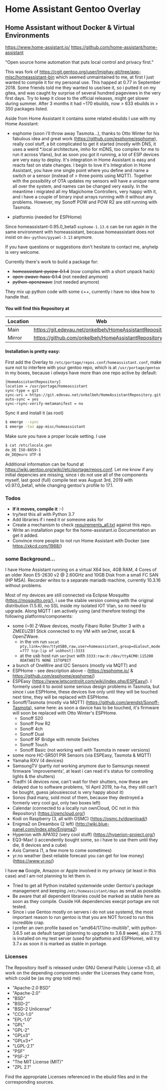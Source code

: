 Home Assistant Gentoo Overlay
=============================

Home Assistant without Docker & Virtual Environments
----------------------------------------------------

https://www.home-assistant.io/
https://github.com/home-assistant/home-assistant

"Open source home automation that puts local control and privacy first."

This was fork of https://cgit.gentoo.org/user/lmiphay.git/tree/app-misc/homeassistant-bin which seemed unmaintained to me, at first I just wanted to compile it for my personal use. This happed at 0.77 in September 2018. Some friends told me they wanted to use/see it, so i putted it on my gitea, and was caught by surprise of several hundred pageviews in the very first days. Try to keep it close to the official releases, might get slower during summer. After 3 months it had ~170 ebuilds, now > 633 ebuilds in > 350 packages listed.

Aside from Home Assistant it contains some related ebuilds I use with my Home Assistant:

 * esphome (soon i'll throw away Tasmota...), thanks to Otto Winter for his fabulous idea and great work (https://github.com/esphome/esphome), really cool stuff, a bit complicated to get it started (mostly with DNS, it uses a weird *.local architecture, imho for mDNS, too complex for me to run it across Vlans), but as soon you got it running, a lot of ESP devices are very easy to deploy. It's integration in Home Assistant is easy and reacts fast on state changes. I begin to love it's Integration in Home Assistant, you have one single point where you define and name a switch or a sensor (instead of > three points using MQTT). Together with the possibility of OTA updates my sensors will have a unique name all over the system, and names can be changed very easily. In the meantime i migrated all my Magichome Controllers, very happy with it, and i have a couple of binary input arrays running with it without any problems. However, my Sonoff POW and POW R2 are still running with Tasmota.

 * platformio (needed for ESPHome)

Since homeassistant-0.95.0_beta0 `esphome-1.13.6` can be run again in the same environment with homeassistant, because homeassistant does not insist on `dev-python/pyyaml-3.13` anymore.

If you have questions or suggestions don't hesitate to contact me, anyhelp is very welcome.

Currently there's work to build a package for:
 - ~~homeassistant-pyozw-0.1.4~~ (now compiles with a short unpack hack)
 - ~~open-zwave-hass-0.1.4~~ (not needed anymore)
 - ~~python-openzwave~~ (not needed anymore)

They mix up python code with some c++, currently i have no idea how to handle that.

#### You will find this Repository at
| Location | Web | Clone me here |
| ------ | ------ | ------ |
| Main | https://git.edevau.net/onkelbeh/HomeAssistantRepository | https://git.edevau.net/onkelbeh/HomeAssistantRepository.git |
| Mirror | https://github.com/onkelbeh/HomeAssistantRepository |  https://github.com/onkelbeh/HomeAssistantRepository.git |

#### Installation is pretty easy:

First add the Overlay to `/etc/portage/repos.conf/homeassistant.conf`, make sure not to interfere with your gentoo repo, which is at `/usr/portage/gentoo` in my boxes, because i _always_ have more than one repo active by default:
```
[HomeAssistantRepository]
location = /usr/portage/homeassistant
sync-type = git
sync-uri = https://git.edevau.net/onkelbeh/HomeAssistantRepository.git
auto-sync = yes
sync-rsync-verify-metamanifest = no
```
Sync it and install it (as root)
```sh
$ emerge --sync
$ emerge -tav app-misc/homeassistant
```
Make sure you have a proper locale setting. I use
```sh
$ cat /etc/locale.gen
de_DE ISO-8859-1
de_DE@euro UTF-8
```
Additional information can be found at https://wiki.gentoo.org/wiki//etc/portage/repos.conf.
Let me know if any initial depencies are missing, since i do not use all of the components myself, last good (full) compile test was August 3rd, 2019 with v0.97.0_beta1, while changing gentoo's profile to 17.1.

### Todos
- **If it moves, compile it** :-)
- try/test this all with Python 3.7
- Add libraries if i need it or someone asks for
- Create a mechanism to check [requirements_all.txt](https://raw.githubusercontent.com/home-assistant/home-assistant/dev/requirements_all.txt) against this repo.
- Write an installation page for the home-assistant.io Documentation an get it added.
- Convince more people to not run Home Assistant with Docker (see https://xkcd.com/1988/)

### some Background...

I have Home Assistant running on a virtual X64 box, 4GB RAM, 4 Cores of an older Xeon E5-2630 v2 @ 2.60GHz and 10GB Disk from a small FC SAN (HP MSA). Recorder writes to a separate mariadb machine, currently 10.3.16 without problems.

Most of my devices are still connected via Eclipse Mosquitto (https://mosquitto.org/), i use the stable version coming with the original distribution (1.5.6), no SSL inside my isolated IOT Vlan, so no need to upgrade. Along MQTT i am actively using (and therefore testing) the following platforms/components:
* some (~9) Z-Wave devices, mostly Fibaro Roller Shutter 3 with a ZMEEUZB1 Stick connected to my VM with ser2net, socat & OpenZWave.
  - in the vm run `socat pty,link=/dev/ttyUSB0,raw,user=homeassistant,group=dialout,mode=777 tcp:[ip of usbhost]:3333`
  - at the usb host run `ser2net` with `3333:raw:0:/dev/ttyACM0:115200 8DATABITS NONE 1STOPBIT`
* a bunch of OneWire and I2C Sensors (mostly via MQTT) and
* ESPHome - see description above - (https://esphome.io/ & https://github.com/esphome/esphome/)
* ESPEasy (https://www.letscontrolit.com/wiki/index.php/ESPEasy/). I formerly used it to avoid some serious design problems in Tasmota, but since i use ESPHome, these devices live only until they will be touched next time, they will be replaced with ESPHome.
* Sonoff/Tasmota (mostly via MQTT) (https://github.com/arendst/Sonoff-Tasmota), same here: as soon a davice has to be touched, it's firmware will soon be replaced with Otto Winter's ESPHome.
  * Sonoff S20
  * Sonoff Pow R2
  * Sonoff 4ch
  * Sonoff Dual
  * Sonoff RF Bridge with remote Swiches
  * Sonoff Touch
  * Sonoff Basic (not working well with Tasmota in newer versions)
* some more HC-SR501 PIR Sensors (via ESPEasy, Tasmota & MQTT)
* Yamaha RXV (4 devices)
* SamsungTV (partly _not_ working anymore due to Samsungs newest firmware 'improvements', at least i can read it's status for controlling lights & the shutters)
* Tradfri (4 devices now, can't wait for their shutters, now these are delayed due to software problems, 'til April 2019, ha-ha, they still can't be bought, guess jalousiescout is very happy about it)
* Sonos (had many, sold most of them, because they destroyed a formerly very cool gui, only two boxes left)
* Calendar (connected to a locally run ownCloud, OC not in this Repository) (https://owncloud.org/)
* Kodi on Raspberry (3, all with OSMC) (https://osmc.tv/download/)
* Enigma2 on Dreambox (2 left) (http://wiki.blue-panel.com/index.php/Enigma2)
* Hyperion with APA102 (very cool stuff) (https://hyperion-project.org/)
* EQ3-Max! (i accendently bought some, so i have to use them until they die, 8 devices and a cube)
* Axis Camera (1, a few more to come sometimes)
* yr.no weather (best reliable forecast you can get for low money) (https://www.yr.no/)

I have **no** Google, Amazon or Apple involved in my privacy (at least in this case) and I am not planning to let them in.

* Tried to get all Python installed systemwide under Gentoo's package management and keeping `/etc/homeassistant/deps` as small as possible.
* Be aware that all dependent libraries could be marked as stable here as soon as they compile. Ouside HA dependencies execpt portage are not tested.
* Since i use Gentoo mostly on servers i do not use systemd, the most important reason to run gentoo is that you are NOT forced to run this incredible crap.
* I prefer an own profile based on "amd64/17.1/no-multilib", with python-3.6.5 set as default target (planning to upgrade to 3.6.8 ~~soon~~), also 2.7.15 is installed on my test server (used for platfomio and ESPHome), will try 3.7.x as soon it is marked as stable in portage.

### Licenses

The Repository itself is released under GNU General Public License v3.0, all work on the depending components under the Licenses they came from, which could be (as my grep told me):

 - "Apache-2.0 BSD"
 - "Apache-2.0"
 - "BSD"
 - "BSD-2"
 - "BSD-2 Unlicense"
 - "CC0-1.0"
 - "EPL-1.0"
 - "GPL"
 - "GPL-2"
 - "GPLv3"
 - "GPLv3+"
 - "LGPL-2.1"
 - "PSF"
 - "PSF-2"
 - "The MIT License (MIT)"
 - "ZPL 2.1"

Find the appropriate Licenses referenced in the ebuild files and in the corresponding sources.
